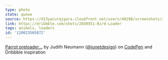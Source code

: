 ```yaml
---
type: photo
state: queue
source: https://d13yacurqjgara.cloudfront.net/users/40298/screenshots/2030551/bird_loader.gif
link: https://dribbble.com/shots/2030551-Bird-Loader
tags: animals, loaders
id: '120023565872'
---
```

<p data-height="332" data-theme-id="6516" data-slug-hash="pJbEYy" data-default-tab="result" data-user="judag" class='codepen'><a href='http://codepen.io/judag/pen/pJbEYy/'>Parrot preloader...</a> by Judith Neumann (<a href='http://codepen.io/judag'>@junetdesign</a>) on <a href='http://codepen.io'>CodePen</a> and Dribbble inspiration</p>
